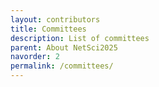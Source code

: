 ```yaml
---
layout: contributors
title: Committees
description: List of committees
parent: About NetSci2025
navorder: 2
permalink: /committees/
---
```



<!-- If you have any questions, please do not hesitate to contact us: [netsci2025@gmail.com](mailto:netsci2025@gmail.com) -->
<!--
### Scientific committee
<div class="row">
  <div class="col-md-4">
    Leto Peel (Maastricht University)<br>
    Michael Schaub (RWTH Aachen)<br>
    Luis Rocha (University of Ghent)<br>
    Clara Stegehuis (University of Twente)<br>
    Daniele Marinazzo (University of Ghent)<br>
    Javier Garcia Bernardo (Utrecht University)<br>
  </div>
  <div class="col-md-4">
    Natasa Conrad (Zuse Institute Berlin)<br>
    Christian Bick (VU Amsterdam)<br>
    Alexandre Bovet (University of Zürich)<br>
    Caterina De Bacco (Max Plack Institute Tubbingen)<br>
    Adriana Iamnitchi (Maastricht University)<br>
  </div>
  <div class="col-md-4">
    Timoteo Carletti (University of Namur)<br>
    Aida Abiad Monge (Eindhoven University)<br>
    Fariba Karimi (University of Graz)<br>
    Ivan Kryven (Utrecht University)<br>
    Harald Schmidt (Maastricht University)<br>
  </div>
</div>

-->












